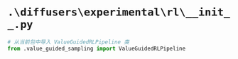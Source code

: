 # `.\diffusers\experimental\rl\__init__.py`

```py
# 从当前包中导入 ValueGuidedRLPipeline 类
from .value_guided_sampling import ValueGuidedRLPipeline
```